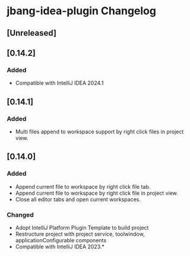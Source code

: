 <!-- Keep a Changelog guide -> https://keepachangelog.com -->

# jbang-idea-plugin Changelog

## [Unreleased]

## [0.14.2]

### Added

- Compatible with IntelliJ IDEA 2024.1

## [0.14.1]

### Added

- Multi files append to workspace support by right click files in project view.

## [0.14.0]

### Added

- Append current file to workspace by right click file tab.
- Append current file to workspace by right click file in project view.
- Close all editor tabs and open current workspaces.

### Changed

- Adopt IntelliJ Platform Plugin Template to build project
- Restructure project with project service, toolwindow, applicationConfigurable components
- Compatible with IntelliJ IDEA 2023.*
